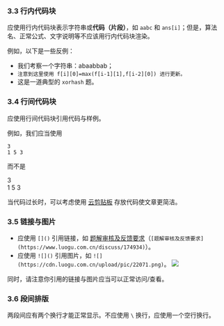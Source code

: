 ### 3.3 行内代码块

应使用行内代码块表示字符串或**代码（片段）**，如 `aabc` 和 `ans[i]`；但是，算法名、正常公式、文字说明等不应该用行内代码块渲染。

例如，以下是一些反例：

- 我们考察一个字符串：abaabbab；
- `注意到这里使用 f[i][0]=max(f[i-1][1],f[i-2][0]) 进行更新。`
- 这是一道典型的 `xorhash` 题。

### 3.4 行间代码块

应使用行间代码块引用代码与样例。

例如，我们应当使用

```plain
3
1 5 3
```

而不是

$3$\
$1\ 5\ 3$

当代码过长时，可以考虑使用 [云剪贴板](https://www.luogu.com.cn/paste) 存放代码使文章更简洁。

### 3.5 链接与图片

- 应使用 `[]()` 引用链接，如 [题解审核及反馈要求](https://www.luogu.com.cn/discuss/174934)（`[题解审核及反馈要求](https://www.luogu.com.cn/discuss/174934)`）。
- 应使用 `![]()` 引用图片，如 `![](https://cdn.luogu.com.cn/upload/pic/22071.png)`。
   ![](https://cdn.luogu.com.cn/upload/pic/22071.png)

同时，请注意你引用的链接与图片应当可以正常访问/查看。

### 3.6 段间排版

两段间应有两个换行才能正常显示。不应使用 `\` 换行，应使用一个空行换行。